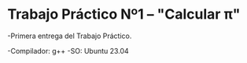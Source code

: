 # Trabajo Práctico Nº1 – "Calcular π"
-Primera entrega del Trabajo Práctico.

-Compilador: g++
-SO: Ubuntu 23.04
